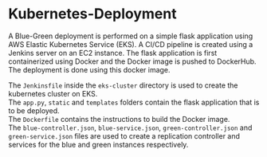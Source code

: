 # Kubernetes-Deployment
A Blue-Green deployment is performed on a simple flask application using AWS Elastic Kubernetes Service (EKS). A CI/CD pipeline is created using a Jenkins server on an EC2 instance. The flask application is first containerized using Docker and the Docker image is pushed to DockerHub. The deployment is done using this docker image.  

The `Jenkinsfile` inside the `eks-cluster` directory is used to create the kubernetes cluster on EKS.  
The `app.py`, `static` and `templates` folders contain the flask application that is to be deployed.  
The `Dockerfile` contains the instructions to build the Docker image.  
The `blue-controller.json`, `blue-service.json`, `green-controller.json` and `green-service.json` files are used to create a replication controller and services for the blue and green instances respectively.
